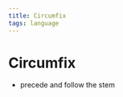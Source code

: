 ```yaml
---
title: Circumfix
tags: language
---
```


# Circumfix
- precede and follow the stem










































































